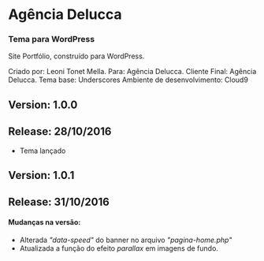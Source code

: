 # Agência Delucca
### Tema para WordPress

Site Portfólio, construído para WordPress.

Criado por: Leoni Tonet Mella.
Para: Agência Delucca.
Cliente Final: Agência Delucca.
Tema base: Underscores
Ambiente de desenvolvimento: Cloud9


## Version: 1.0.0
## Release: 28/10/2016

* Tema lançado


## Version: 1.0.1
## Release: 31/10/2016

#### Mudanças na versão:

* Alterada _"data-speed"_ do banner no arquivo _"pagina-home.php"_
* Atualizada a função do efeito _parallax_ em imagens de fundo.